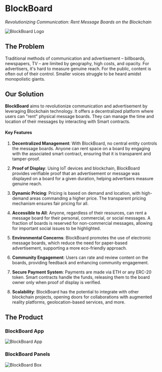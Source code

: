 # BlockBoard

_Revolutionizing Communication: Rent Message Boards on the Blockchain_

![BlockBoard Logo](https://github.com/lorbke/BlockBoard/blob/assets/assets/BlockBoard_origin.png)

## The Problem

Traditional methods of communication and advertisement – billboards, newspapers, TV – are limited by geography, high costs, and opacity. For advertisers, it's hard to measure genuine reach. For the public, content is often out of their control. Smaller voices struggle to be heard amidst monopolistic giants.

## Our Solution

**BlockBoard** aims to revolutionize communication and advertisement by leveraging Blockchain technology. It offers a decentralized platform where users can "rent" physical message boards. They can manage the time and location of their messages by interacting with Smart contracts.

#### Key Features
1. **Decentralized Management**: With BlockBoard, no central entity controls the message boards. Anyone can rent space on a board by engaging with the associated smart contract, ensuring that it is transparent and tamper-proof.

2. **Proof of Display**: Using IoT devices and blockchain, BlockBoard provides verifiable proof that an advertisement or message was displayed on a board for a given duration, helping advertisers measure genuine reach.

3. **Dynamic Pricing**: Pricing is based on demand and location, with high-demand areas commanding a higher price. The transparent pricing mechanism ensures fair pricing for all.

4. **Accessible to All**: Anyone, regardless of their resources, can rent a message board for their personal, commercial, or social messages. A fraction of boards is reserved for non-commercial messages, allowing for important social issues to be highlighted.
5. **Environmental Concerns**: BlockBoard promotes the use of electronic message boards, which reduce the need for paper-based advertisement, supporting a more eco-friendly approach.
6. **Community Engagement**: Users can rate and review content on the boards, providing feedback and enhancing community engagement.
7. **Secure Payment System**: Payments are made via ETH or any ERC-20 token. Smart contracts handle the funds, releasing them to the board owner only when proof of display is verified.
8. **Scalability**: BlockBoard has the potential to integrate with other blockchain projects, opening doors for collaborations with augmented reality platforms, geolocation-based services, and more.

## The Product

### BlockBoard App

![BlockBoard App](https://github.com/lorbke/BlockBoard/blob/assets/assets/BlockBoard_app_1.png)

### BlockBoard Panels

![BlockBoard Box](https://github.com/lorbke/BlockBoard/blob/assets/assets/BlockBoard_box.png)
